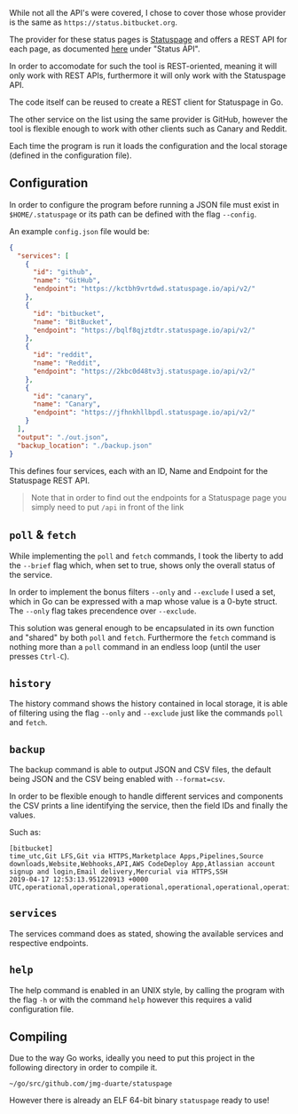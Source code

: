 
While not all the API's were covered, I chose to cover those whose provider is
the same as `https://status.bitbucket.org`.

The provider for these status pages is [Statuspage](https://www.statuspage.io/) 
and offers a REST API for each page, as documented 
[here](https://help.statuspage.io/knowledge_base/topics/api-information?from_search=true)
under "Status API".

In order to accomodate for such the tool is REST-oriented, meaning it will only
work with REST APIs, furthermore it will only work with the Statuspage API.

The code itself can be reused to create a REST client for Statuspage in Go.

The other service on the list using the same provider is GitHub, however the
tool is flexible enough to work with other clients such as Canary and Reddit.

Each time the program is run it loads the configuration and the local storage 
(defined in the configuration file).

## Configuration

In order to configure the program before running a JSON file must exist in 
`$HOME/.statuspage` or its path can be defined with the flag `--config`.

An example `config.json` file would be:

```json
{
  "services": [
    {
      "id": "github",
      "name": "GitHub",
      "endpoint": "https://kctbh9vrtdwd.statuspage.io/api/v2/"
    },
    {
      "id": "bitbucket",
      "name": "BitBucket",
      "endpoint": "https://bqlf8qjztdtr.statuspage.io/api/v2/"
    },
    {
      "id": "reddit",
      "name": "Reddit",
      "endpoint": "https://2kbc0d48tv3j.statuspage.io/api/v2/"
    },
    {
      "id": "canary",
      "name": "Canary",
      "endpoint": "https://jfhnkhllbpdl.statuspage.io/api/v2/"
    }
  ],
  "output": "./out.json",
  "backup_location": "./backup.json"
}
```

This defines four services, each with an ID, Name and Endpoint for the 
Statuspage REST API.

> Note that in order to find out the endpoints for a Statuspage page you
> simply need to put `/api` in front of the link

## `poll` & `fetch`

While implementing the `poll` and `fetch` commands, I took the liberty to add
the `--brief` flag which, when set to true, shows only the overall status of the 
service.

In order to implement the bonus filters `--only` and `--exclude` I used a set, 
which in Go can be expressed with a map whose value is a 0-byte struct.
The `--only` flag takes precendence over `--exclude`.

This solution was general enough to be encapsulated in its own function and 
"shared" by both `poll` and `fetch`.
Furthermore the `fetch` command is nothing more than a `poll` command in an
endless loop (until the user presses `Ctrl-C`).

## `history`

The history command shows the history contained in local storage, it is able
of filtering using the flag `--only` and `--exclude` just like the commands 
`poll` and `fetch`.

## `backup`

The backup command is able to output JSON and CSV files, the default being JSON
and the CSV being enabled with `--format=csv`.

In order to be flexible enough to handle different services and components
the CSV prints a line identifying the service, then the field IDs and finally
the values.

Such as:

```csv
[bitbucket]
time_utc,Git LFS,Git via HTTPS,Marketplace Apps,Pipelines,Source downloads,Website,Webhooks,API,AWS CodeDeploy App,Atlassian account signup and login,Email delivery,Mercurial via HTTPS,SSH
2019-04-17 12:53:13.951220913 +0000 UTC,operational,operational,operational,operational,operational,operational,operational,operational,operational,operational,operational,operational,operational
```

## `services`

The services command does as stated, showing the available services and 
respective endpoints.

## `help` 

The help command is enabled in an UNIX style, by calling the program with the 
flag `-h` or with the command `help` however this requires a valid configuration
file.

## Compiling

Due to the way Go works, ideally you need to put this project in the following
directory in order to compile it.

```
~/go/src/github.com/jmg-duarte/statuspage
```

However there is already an ELF 64-bit binary `statuspage` ready to use!